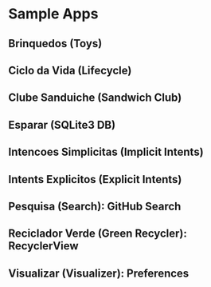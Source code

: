 # Sample Apps

## Brinquedos (Toys)

## Ciclo da Vida (Lifecycle)

## Clube Sanduiche (Sandwich Club)

## Esparar (SQLite3 DB)

## Intencoes Simplicitas (Implicit Intents)

## Intents Explicitos (Explicit Intents)

## Pesquisa (Search): GitHub Search

## Reciclador Verde (Green Recycler): RecyclerView

## Visualizar (Visualizer): Preferences

